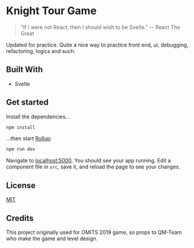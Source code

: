 # Knight Tour Game

> "If I were not React, then I should wish to be Svelte." -- React The Great

Updated for practice. Quite a nice way to practice front end, ui, debugging, refactoring, logics and such.

## Built With

- Svelte

## Get started

Install the dependencies...

```bash
npm install
```

...then start [Rollup](https://rollupjs.org):

```bash
npm run dev
```

Navigate to [localhost:5000](http://localhost:5000). You should see your app running. Edit a component file in `src`, save it, and reload the page to see your changes.

## License

[MIT](https://choosealicense.com/licenses/mit/)

## Credits

This project originally used for OMITS 2019 game, so props to QM-Team who make the game and level design.
